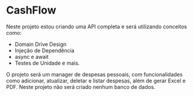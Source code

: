 # CashFlow
Neste projeto estou criando uma API completa e será utilizando conceitos como: 
- Domain Drive Design
- Injeção de Dependência
- async e await
- Testes de Unidade e mais.

O projeto será um manager de despesas pessoais, com funcionalidades como adicionar, atualizar, deletar e listar despesas, além de gerar Excel e PDF. Neste projeto não será criado nenhum banco de dados.
